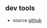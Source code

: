 ## dev tools

* source 
[github](https://github.com/aframevr/aframe/blob/master/docs/introduction/visual-inspector-and-dev-tools.md)